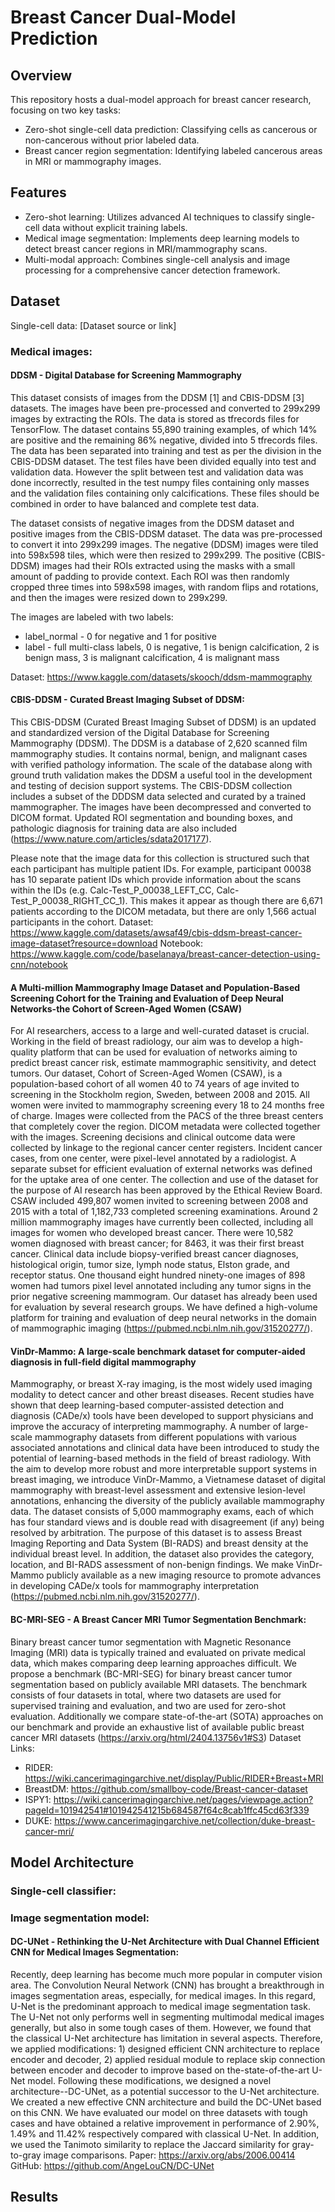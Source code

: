 # Breast Cancer Dual-Model Prediction

## Overview
This repository hosts a dual-model approach for breast cancer research, focusing on two key tasks:
+ Zero-shot single-cell data prediction: Classifying cells as cancerous or non-cancerous without prior labeled data.
+ Breast cancer region segmentation: Identifying labeled cancerous areas in MRI or mammography images.

## Features
+ Zero-shot learning: Utilizes advanced AI techniques to classify single-cell data without explicit training labels.
+ Medical image segmentation: Implements deep learning models to detect breast cancer regions in MRI/mammography scans.
+ Multi-modal approach: Combines single-cell analysis and image processing for a comprehensive cancer detection framework.

## Dataset

Single-cell data: [Dataset source or link]

### Medical images:

#### DDSM - Digital Database for Screening Mammography

This dataset consists of images from the DDSM [1] and CBIS-DDSM [3] datasets. The images have been pre-processed and converted to 299x299 images by extracting the ROIs. The data is stored as tfrecords files for TensorFlow.
The dataset contains 55,890 training examples, of which 14% are positive and the remaining 86% negative, divided into 5 tfrecords files. The data has been separated into training and test as per the division in the CBIS-DDSM dataset. The test files have been divided equally into test and validation data. However the split between test and validation data was done incorrectly, resulted in the test numpy files containing only masses and the validation files containing only calcifications. These files should be combined in order to have balanced and complete test data.

The dataset consists of negative images from the DDSM dataset and positive images from the CBIS-DDSM dataset. The data was pre-processed to convert it into 299x299 images. The negative (DDSM) images were tiled into 598x598 tiles, which were then resized to 299x299. The positive (CBIS-DDSM) images had their ROIs extracted using the masks with a small amount of padding to provide context. Each ROI was then randomly cropped three times into 598x598 images, with random flips and rotations, and then the images were resized down to 299x299.

The images are labeled with two labels:
+ label_normal - 0 for negative and 1 for positive
+ label - full multi-class labels, 0 is negative, 1 is benign calcification, 2 is benign mass, 3 is malignant calcification, 4 is malignant mass

Dataset: https://www.kaggle.com/datasets/skooch/ddsm-mammography

#### CBIS-DDSM - Curated Breast Imaging Subset of DDSM:

This CBIS-DDSM (Curated Breast Imaging Subset of DDSM) is an updated and standardized version of the Digital Database for Screening Mammography (DDSM). The DDSM is a database of 2,620 scanned film mammography studies. It contains normal, benign, and malignant cases with verified pathology information. The scale of the database along with ground truth validation makes the DDSM a useful tool in the development and testing of decision support systems. The CBIS-DDSM collection includes a subset of the DDDSM data selected and curated by a trained mammographer. The images have been decompressed and converted to DICOM format. Updated ROI segmentation and bounding boxes, and pathologic diagnosis for training data are also included (https://www.nature.com/articles/sdata2017177).

Please note that the image data for this collection is structured such that each participant has multiple patient IDs. For example, participant 00038 has 10 separate patient IDs which provide information about the scans within the IDs (e.g. Calc-Test_P_00038_LEFT_CC, Calc-Test_P_00038_RIGHT_CC_1). This makes it appear as though there are 6,671 patients according to the DICOM metadata, but there are only 1,566 actual participants in the cohort.
Dataset: https://www.kaggle.com/datasets/awsaf49/cbis-ddsm-breast-cancer-image-dataset?resource=download
Notebook: https://www.kaggle.com/code/baselanaya/breast-cancer-detection-using-cnn/notebook

#### A Multi-million Mammography Image Dataset and Population-Based Screening Cohort for the Training and Evaluation of Deep Neural Networks-the Cohort of Screen-Aged Women (CSAW)

For AI researchers, access to a large and well-curated dataset is crucial. Working in the field of breast radiology, our aim was to develop a high-quality platform that can be used for evaluation of networks aiming to predict breast cancer risk, estimate mammographic sensitivity, and detect tumors. Our dataset, Cohort of Screen-Aged Women (CSAW), is a population-based cohort of all women 40 to 74 years of age invited to screening in the Stockholm region, Sweden, between 2008 and 2015. All women were invited to mammography screening every 18 to 24 months free of charge. Images were collected from the PACS of the three breast centers that completely cover the region. DICOM metadata were collected together with the images. Screening decisions and clinical outcome data were collected by linkage to the regional cancer center registers. Incident cancer cases, from one center, were pixel-level annotated by a radiologist. A separate subset for efficient evaluation of external networks was defined for the uptake area of one center. The collection and use of the dataset for the purpose of AI research has been approved by the Ethical Review Board. CSAW included 499,807 women invited to screening between 2008 and 2015 with a total of 1,182,733 completed screening examinations. Around 2 million mammography images have currently been collected, including all images for women who developed breast cancer. There were 10,582 women diagnosed with breast cancer; for 8463, it was their first breast cancer. Clinical data include biopsy-verified breast cancer diagnoses, histological origin, tumor size, lymph node status, Elston grade, and receptor status. One thousand eight hundred ninety-one images of 898 women had tumors pixel level annotated including any tumor signs in the prior negative screening mammogram. Our dataset has already been used for evaluation by several research groups. We have defined a high-volume platform for training and evaluation of deep neural networks in the domain of mammographic imaging (https://pubmed.ncbi.nlm.nih.gov/31520277/).

#### VinDr-Mammo: A large-scale benchmark dataset for computer-aided diagnosis in full-field digital mammography

Mammography, or breast X-ray imaging, is the most widely used imaging modality to detect cancer and other breast diseases. Recent studies have shown that deep learning-based computer-assisted detection and diagnosis (CADe/x) tools have been developed to support physicians and improve the accuracy of interpreting mammography. A number of large-scale mammography datasets from different populations with various associated annotations and clinical data have been introduced to study the potential of learning-based methods in the field of breast radiology. With the aim to develop more robust and more interpretable support systems in breast imaging, we introduce VinDr-Mammo, a Vietnamese dataset of digital mammography with breast-level assessment and extensive lesion-level annotations, enhancing the diversity of the publicly available mammography data. The dataset consists of 5,000 mammography exams, each of which has four standard views and is double read with disagreement (if any) being resolved by arbitration. The purpose of this dataset is to assess Breast Imaging Reporting and Data System (BI-RADS) and breast density at the individual breast level. In addition, the dataset also provides the category, location, and BI-RADS assessment of non-benign findings. We make VinDr-Mammo publicly available as a new imaging resource to promote advances in developing CADe/x tools for mammography interpretation (https://pubmed.ncbi.nlm.nih.gov/31520277/).

#### BC-MRI-SEG - A Breast Cancer MRI Tumor Segmentation Benchmark:

Binary breast cancer tumor segmentation with Magnetic Resonance Imaging (MRI) data is typically trained and evaluated 
on private medical data, which makes comparing deep learning approaches difficult. We propose a benchmark (BC-MRI-SEG) 
for binary breast cancer tumor segmentation based on publicly available MRI datasets. The benchmark consists of four 
datasets in total, where two datasets are used for supervised training and evaluation, and two are used for zero-shot 
evaluation. Additionally we compare state-of-the-art (SOTA) approaches on our benchmark and provide an exhaustive list 
of available public breast cancer MRI datasets (https://arxiv.org/html/2404.13756v1#S3)
Dataset Links: 
- RIDER: https://wiki.cancerimagingarchive.net/display/Public/RIDER+Breast+MRI
- BreastDM: https://github.com/smallboy-code/Breast-cancer-dataset
- ISPY1: https://wiki.cancerimagingarchive.net/pages/viewpage.action?pageId=101942541#101942541215b684587f64c8cab1ffc45cd63f339
- DUKE: https://www.cancerimagingarchive.net/collection/duke-breast-cancer-mri/

## Model Architecture

### Single-cell classifier: 

### Image segmentation model:
#### DC-UNet - Rethinking the U-Net Architecture with Dual Channel Efficient CNN for Medical Images Segmentation:

Recently, deep learning has become much more popular in computer vision area. The Convolution Neural Network (CNN) has 
brought a breakthrough in images segmentation areas, especially, for medical images. In this regard, U-Net is the 
predominant approach to medical image segmentation task. The U-Net not only performs well in segmenting multimodal 
medical images generally, but also in some tough cases of them. However, we found that the classical U-Net architecture
has limitation in several aspects. Therefore, we applied modifications: 1) designed efficient CNN architecture to 
replace encoder and decoder, 2) applied residual module to replace skip connection between encoder and decoder to 
improve based on the-state-of-the-art U-Net model. Following these modifications, we designed a novel 
architecture--DC-UNet, as a potential successor to the U-Net architecture. We created a new effective CNN architecture 
and build the DC-UNet based on this CNN. We have evaluated our model on three datasets with tough cases and have 
obtained a relative improvement in performance of 2.90%, 1.49% and 11.42% respectively compared with classical U-Net. 
In addition, we used the Tanimoto similarity to replace the Jaccard similarity for gray-to-gray image comparisons.
Paper: https://arxiv.org/abs/2006.00414
GitHub: https://github.com/AngeLouCN/DC-UNet

## Results
